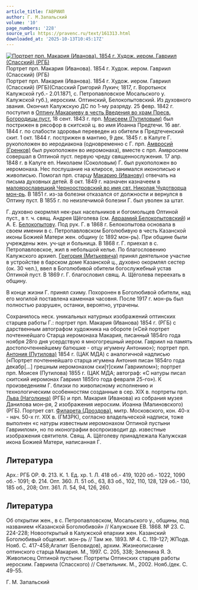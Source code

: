 ```yaml
---
article_title: ГАВРИИЛ
author: Г. М.Запальский
volume: '10'
page_numbers: '228'
source_url: https://pravenc.ru/text/161313.html
downloaded_at: '2025-10-13T10:45:17Z'
---
```


[![Портрет прп. Макария (Иванова). 1854 г. Худож. иером. Гавриил (Спасский) (РГБ)](https://pravenc.ru/data/819/466/1234/i200.jpg "Кликните для увеличения картинки")](https://pravenc.ru/data/819/466/1234/i400.jpg)Портрет прп. Макария (Иванова). 1854 г. Худож. иером. Гавриил (Спасский) (РГБ)  
Портрет прп. Макария (Иванова). 1854 г. Худож. иером. Гавриил (Спасский) (РГБ)(Спасский Григорий Лукич; 1817, г. Воротынск Калужской губ.- 2.01.1871, с. Петропавловское Мосальского у. Калужской губ.), иеросхим. Оптинский, Белокопытовский. Из духовного звания. Окончил Калужскую ДС по 1-му разряду. 25 февр. 1842 г. поступил в [Оптину Макариеву в честь Введения во храм Пресв. Богородицы пуст.](<https://pravenc.ru/text/Оптину Макариеву в честь Введения во храм Пресв  Богородицы пуст .html>) 18 сент. 1843 г. прп. [Моисеем (Путиловым)](<https://pravenc.ru/text/Моисеем (Путиловым).html>) был пострижен в рясофор в скитской ц. во имя Иоанна Предтечи. 16 авг. 1844 г. по слабости здоровья переведен из обители в Предтеченский скит. 1 окт. 1844 г. пострижен в мантию, 9 дек. 1845 г. в Калуге Г. рукоположен во иеродиакона (одновременно с Г. прп. [Амвросий (Гренков)](<https://pravenc.ru/text/Амвросий (Гренков).html>) был рукоположен во иеромонаха), вместе с прп. Амвросием совершал в Оптиной пуст. первую чреду священнослужения. 17 апр. 1848 г. в Калуге еп. Николаем (Соколовым) Г. был рукоположен во иеромонаха. Нес послушание на клиросе, занимался иконописью и живописью. Помогал прп. старцу [Макарию (Иванову)](<https://pravenc.ru/text/Макарию (Иванову).html>) отвечать на письма духовных детей. 8 окт. 1849 г. назначен казначеем в [малоярославецкий Черноостровский во имя свт. Николая Чудотворца мон-рь](<https://pravenc.ru/text/малоярославецкий Черноостровский во имя свт  Николая Чудотворца мон-рь.html>). В 1851 г. из-за болезни отказался от должности и вернулся в Оптину пуст. В 1855 г. по неизлечимой болезни Г. был уволен за штат.

Г. духовно окормлял нек-рых насельников и богомольцев Оптиной пуст., в т. ч. свящ. Андрея Щёголева (см. [Авраамий Белокопытовский](<https://pravenc.ru/text/Авраамий Белокопытовский.html>)) и А. Е. [Белокопытову](https://pravenc.ru/text/Белокопытову.html). Под рук. Г. в 1868 г. Белокопытова основала в своем имении в с. Петропавловском Боголюбивую в честь Казанской иконы Божией Матери жен. общину (с 1892 мон-рь). При общине были учреждены жен. уч-ще и больница. В 1868 г. Г. приехал в с. Петропавловское, жил в небольшой келье. По благословению Калужского архиеп. [Григория (Митькевича)](<https://pravenc.ru/text/Григория (Митькевича).html>) принял деятельное участие в устройстве в барском доме Казанской ц., духовно окормлял сестер (ок. 30 чел.), ввел в Боголюбивой обители богослужебный устав Оптиной пуст. В 1869 г. Г. благословил свящ. А. Щёголева переехать в общину.

В конце жизни Г. принял схиму. Похоронен в Боголюбивой обители, над его могилой поставлена каменная часовня. После 1917 г. мон-рь был полностью разрушен, останки, вероятно, утрачены.

Сохранилось неск. уникальных натурных изображений оптинских старцев работы Г.: портрет прп. Макария (Иванова) 1854 г. (РГБ) с дарственным автографом художника на обороте («Сей портрет почтеннейшаго Старца иеромонаха Макария, писанный 1854го года ноября 28го дня усердствую я многогрешный иером. Гавриил на память достопочтеннейшему батюшке - отцу игумену Антонию»); портрет прп. [Антония (Путилова)](https://pravenc.ru/text/АНТОНИЙ.html) 1854 г. (ЦАК МДА) с аналогичной надписью («Портрет почтеннейшаго старца игумена Антония писан 1854го года декабр[...] грешным иеромонахом ски[т]ским Гавриилом»); портрет прп. Моисея (Путилова) 1855 г. (ЦАК МДА; автограф: «С натуры писал скитский иеромонах Гавриил 1855го года февраля 25-го»). К произведениям Г. близки по живописному исполнению и технологическим особенностям созданные в сер. XIX в. портреты прп. [Льва (Наголкина)](<https://pravenc.ru/text/Льва (Наголкина).html>) (РГБ) и прп. Макария (Иванова) из собрания музея Данилова мон-ря, 2 изображения иеросхим. Иоанна (Малиновского) (РГБ). Портрет свт. [Филарета (Дроздова)](https://pravenc.ru/text/Филарет.html), митр. Московского, кон. 40-х - нач. 50-х гг. XIX в. (ГМЗРК), согласно владельческой надписи, тоже выполнен «с натуры известным иеромонахом Оптиной пустыни Гавриилом», но по иконографии воспроизводит др. известные изображения святителя. Свящ. А. Щёголеву принадлежала Калужская икона Божией Матери, написанная Г.

## Литература

Арх.: РГБ ОР. Ф. 213. К. 1. Ед. хр. 1. Л. 418 об.- 419, 1020 об.- 1022, 1090 об.- 1091; Ф. 214. Опт. 360. Л. 51 об., 63, 83 об., 102, 110, 128, 129 об.- 130, 185 об., 208; Опт. 361. Л. 54, 94, 126, 260.

## Литература

Об открытии жен., в с. Петропавловском, Мосальского у., общины, под названием «Казанской Боголюбивой» // Калужские ЕВ. 1868. № 23. С. 224-228; Новооткрытый в Калужской епархии жен. Казанский Боголюбивый общежит. мон-рь // Там же. 1893. № 4. С. 119-127; ЖПодв. Нояб. С. 417-458;Агапит (Беловидов), архим. Жизнеописание оптинского старца Макария. М., 1997. С. 205, 338; Зеленина Я. Э. Живописец Оптиной пустыни: Портреты Оптинских старцев работы иеросхим. Гавриила (Спасского) // Светильник. М., 2002. Нояб./дек. С. 49-55.

Г. М.  Запальский
